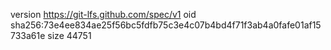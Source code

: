 version https://git-lfs.github.com/spec/v1
oid sha256:73e4ee834ae25f56bc5fdfb75c3e4c07b4bd4f71f3ab4a0fafe01af15733a61e
size 44751
